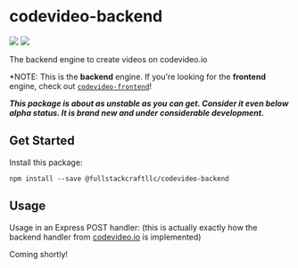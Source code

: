 # codevideo-backend

<img src="https://img.shields.io/npm/v/@fullstackcraftllc/codevideo-backend"/> <img src="https://img.shields.io/codecov/c/github/codevideo/codevideo-backend">

The backend engine to create videos on codevideo.io

*NOTE: This is the **backend** engine. If you're looking for the **frontend** engine, check out [`codevideo-frontend`](https://github.com/codevideo/codevideo-frontend)!

**_This package is about as unstable as you can get. Consider it even below alpha status. It is brand new and under considerable development._**

## Get Started

Install this package:

```shell
npm install --save @fullstackcraftllc/codevideo-backend
```

## Usage

Usage in an Express POST handler: (this is actually exactly how the backend handler from [codevideo.io](https://codevideo.io) is implemented)

Coming shortly!
